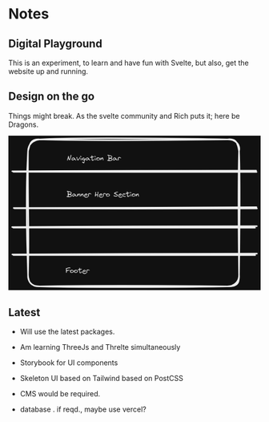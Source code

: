 # Notes

## Digital Playground

This is an experiment, to learn and have fun with Svelte, but also, get the website up and running.

## Design on the go

Things might break. As the svelte community and Rich puts it; here be Dragons.

![Showing Single Page WireFrame Layout](./static/diagram.excalidraw.png)
## Latest  

- Will use the latest packages.

- Am learning ThreeJs and Threlte simultaneously

- Storybook for UI components

- Skeleton UI based on Tailwind based on PostCSS

- CMS would be required. 

- database . if reqd., maybe use vercel?
